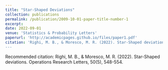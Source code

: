 ```yaml
---
title: "Star-Shaped Deviations"
collection: publications
permalink: /publication/2009-10-01-paper-title-number-1
excerpt: 
date: 2022-09-01
venue: 'Statistics & Probability Letters'
paperurl: 'http://academicpages.github.io/files/paper1.pdf'
citation: 'Righi, M. B., & Moresco, M. R. (2022). Star-Shaped deviations. Operations Research Letters, 50(5), 548-554.
---
```



Recommended citation: Righi, M. B., & Moresco, M. R. (2022). Star-Shaped deviations. Operations Research Letters, 50(5), 548-554.
